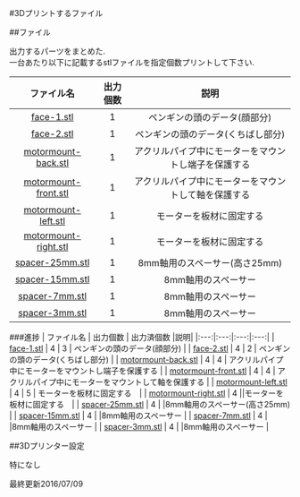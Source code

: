#3Dプリントするファイル  


##ファイル  

出力するパーツをまとめた.  
一台あたり以下に記載するstlファイルを指定個数プリントして下さい.  

| ファイル名  | 出力個数 |説明|
|:---:|:---:|:---:|
| [face-1.stl](https://github.com/muro-tani/trybotsKagakukanProject/blob/master/3Dprint/face-1.stl) | 1 | ペンギンの頭のデータ(顔部分) | 
| [face-2.stl](https://github.com/muro-tani/trybotsKagakukanProject/blob/master/3Dprint/face-2.stl) | 1 | ペンギンの頭のデータ(くちばし部分) |
| [motormount-back.stl](https://github.com/muro-tani/trybotsKagakukanProject/blob/master/3Dprint/motormount-back.stl) | 1 | アクリルパイプ中にモーターをマウントし端子を保護する |
| [motormount-front.stl](https://github.com/muro-tani/trybotsKagakukanProject/blob/master/3Dprint/motormount-front.stl) | 1 | アクリルパイプ中にモーターをマウントして軸を保護する | 
| [motormount-left.stl](https://github.com/muro-tani/trybotsKagakukanProject/blob/master/3Dprint/motormount-left.stl) | 1 | モーターを板材に固定する　|
| [motormount-right.stl](https://github.com/muro-tani/trybotsKagakukanProject/blob/master/3Dprint/motormount-right.stl) | 1 | モーターを板材に固定する　| 
| [spacer-25mm.stl](https://github.com/muro-tani/trybotsKagakukanProject/blob/master/3Dprint/spacer-25mm.stl) | 1 | 8mm軸用のスペーサー(高さ25mm) |
| [spacer-15mm.stl](https://github.com/muro-tani/trybotsKagakukanProject/blob/master/3Dprint/spacer-15mm.stl) | 1 | 8mm軸用のスペーサー |
| [spacer-7mm.stl](https://github.com/muro-tani/trybotsKagakukanProject/blob/master/3Dprint/spacer-7mm.stl) | 1 | 8mm軸用のスペーサー |
| [spacer-3mm.stl](https://github.com/muro-tani/trybotsKagakukanProject/blob/master/3Dprint/spacer-3mm.stl) | 1 | 8mm軸用のスペーサー |


###進捗
| ファイル名  | 出力個数 | 出力済個数 |説明|
|:---:|:---:|:---:|:---:|
| [face-1.stl](https://github.com/muro-tani/trybotsKagakukanProject/blob/master/3Dprint/face-1.stl) | 4 | 3 |   ペンギンの頭のデータ(顔部分) | 
| [face-2.stl](https://github.com/muro-tani/trybotsKagakukanProject/blob/master/3Dprint/face-2.stl) | 4 | 2 | ペンギンの頭のデータ(くちばし部分) |
| [motormount-back.stl](https://github.com/muro-tani/trybotsKagakukanProject/blob/master/3Dprint/motormount-back.stl) | 4 | 4 | アクリルパイプ中にモーターをマウントし端子を保護する |
| [motormount-front.stl](https://github.com/muro-tani/trybotsKagakukanProject/blob/master/3Dprint/motormount-front.stl) | 4 | 4 | アクリルパイプ中にモーターをマウントして軸を保護する | 
| [motormount-left.stl](https://github.com/muro-tani/trybotsKagakukanProject/blob/master/3Dprint/motormount-left.stl) | 4 | 5 | モーターを板材に固定する　|
| [motormount-right.stl](https://github.com/muro-tani/trybotsKagakukanProject/blob/master/3Dprint/motormount-right.stl) | 4 ||モーターを板材に固定する　| 
| [spacer-25mm.stl](https://github.com/muro-tani/trybotsKagakukanProject/blob/master/3Dprint/spacer-25mm.stl) | 4 | |8mm軸用のスペーサー(高さ25mm) |
| [spacer-15mm.stl](https://github.com/muro-tani/trybotsKagakukanProject/blob/master/3Dprint/spacer-15mm.stl) | 4 | |8mm軸用のスペーサー |
| [spacer-7mm.stl](https://github.com/muro-tani/trybotsKagakukanProject/blob/master/3Dprint/spacer-7mm.stl) | 4 | |8mm軸用のスペーサー |
| [spacer-3mm.stl](https://github.com/muro-tani/trybotsKagakukanProject/blob/master/3Dprint/spacer-3mm.stl) | 4 | |8mm軸用のスペーサー |

##3Dプリンター設定

特になし














最終更新2016/07/09

